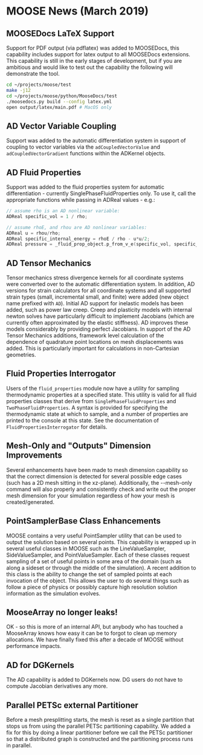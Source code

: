 # MOOSE News (March 2019)

## MOOSEDocs LaTeX Support

Support for PDF output (via pdflatex) was added to MOOSEDocs, this capability includes support for
latex output to all MOOSEDocs extensions. This capability is still in the early stages of
development, but if you are ambitious and would like to test out the capability the following will
demonstrate the tool.

```bash
cd ~/projects/moose/test
make -j12
cd ~/projects/moose/python/MooseDocs/test
./moosedocs.py build --config latex.yml
open output/latex/main.pdf # MacOS only
```

## AD Vector Variable Coupling

Support was added to the automatic differentiation system in support of coupling to vector variables
via the `adCoupledVectorValue` and `adCoupledVectorGradient` functions within the ADKernel objects.

## AD Fluid Properties

Support was added to the fluid properties system for automatic differentiation - currently
SinglePhaseFluidProperties only.  To use it, call the appropriate functions while passing in
ADReal values - e.g.:

```c++
// assume rho is an AD nonlinear variable:
ADReal specific_vol = 1 / rho;

// assume rhoE, and rhou are AD nonlinear variables:
ADReal u = rhou/rho;
ADReal specific_internal_energy = rhoE / rho - u*u/2;
ADReal pressure = _fluid_prop_object.p_from_v_e(specific_vol, specific_internal_energy);
```

## AD Tensor Mechanics

Tensor mechanics stress divergence kernels for all coordinate systems were converted over to the
automatic differentiation system. In addition, AD versions for strain calculators for all coordinate
systems and all supported strain types (small, incremental small, and finite) were added (new object
name prefixed with `AD`). Initial AD support for inelastic models has been added, such as power law
creep. Creep and plasticity models with internal newton solves have particularly difficult to implement
Jacobians (which are currently often approximated by the elastic stiffness). AD improves these models
considerably by providing perfect Jacobians. In support of the AD Tensor
Mechanics additions, framework level calculation of the dependence of quadrature point
locations on mesh displacements was added. This is particularly important for
calculations in non-Cartesian geometries.

## Fluid Properties Interrogator

Users of the `fluid_properties` module now have a utility for sampling thermodynamic properties
at a specified state. This utility is valid for all fluid properties classes that derive from
`SinglePhaseFluidProperties` and `TwoPhaseFluidProperties`. A syntax is provided for specifying
the thermodynamic state at which to sample, and a number of properties are printed to the console
at this state. See the documentation of `FluidPropertiesInterrogator` for details.

## Mesh-Only and "Outputs" Dimension Improvements

Several enhancements have been made to mesh dimension capability so that the correct dimension is detected
for several possible edge cases (such has a 2D mesh sitting in the xz-plane). Additionally, the --mesh-only
command will also properly and consistently check and write out the proper mesh dimension for your simulation
regardless of how your mesh is created/generated.

## PointSamplerBase Class Enhancements

MOOSE contains a very useful PointSampler utility that can be used to output the solution based on several points.
This capability is wrapped up in several useful classes in MOOSE such as the LineValueSampler, SideValueSampler,
and PointValueSampler. Each of these classes request sampling of a set of useful points in some area of the domain
(such as along a sideset or through the middle of the simulation). A recent addition to this class is the ability
to change the set of sampled points at each invocation of the object. This allows the user to do several things
such as follow a piece of physics or possibly capture high resolution solution information as the simulation evolves.

## MooseArray no longer leaks!

OK - so this is more of an internal API, but anybody who has touched a MooseArray knows how easy it can be to
forgot to clean up memory allocations. We have finally fixed this after a decade of MOOSE without performance impacts.

## AD for DGKernels

The AD capability is added to DGKernels now. DG users do not have to compute Jacobian derivatives any more.

## Parallel PETSc external Partitioner

Before a mesh presplitting starts, the mesh is reset as a single partition that stops us from using the parallel PETSc partitioning
capability. We added a fix for this by doing a linear partitioner before we call the PETSc partitioner so that a distributed graph is constructed
and the partitioning process runs in parallel.

